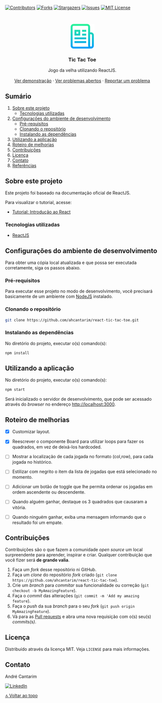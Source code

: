[![Contributors][contributors-shield]][contributors-url]
[![Forks][forks-shield]][forks-url]
[![Stargazers][stars-shield]][stars-url]
[![Issues][issues-shield]][issues-url]
[![MIT License][license-shield]][license-url]


<!-- PROJECT LOGO -->
<br />
<p align="center">
  <a href="https://github.com/ahcantarim/react-tic-tac-toe">
    <img src=".github/logo.png" alt="react-tic-tac-toe" width="80" height="80">
  </a>

  <h3 align="center">Tic Tac Toe</h3>

  <p align="center">
    Jogo da velha utilizando ReactJS.
    <br />
    <br />
    <a href="[CONST_DEMO_URL]">Ver demonstração</a>
    ·
    <a href="https://github.com/ahcantarim/react-tic-tac-toe/issues">Ver problemas abertos</a>
    ·
    <a href="https://github.com/ahcantarim/react-tic-tac-toe/issues/new">Reportar um problema</a>
  </p>
</p>


<!-- TABLE OF CONTENTS -->
## Sumário

<ol>
    <li>
        <a href="#sobre-este-projeto">Sobre este projeto</a>
        <ul>
            <li><a href="#tecnologias-utilizadas">Tecnologias utilizadas</a></li>
        </ul>
    </li>
    <li>
        <a href="#configurações-do-ambiente-de-desenvolvimento">Configurações do ambiente de desenvolvimento</a>
        <ul>
            <li><a href="#pré-requisitos">Pré-requisitos</a></li>
            <li><a href="#clonando-o-repositório">Clonando o repositório</a></li>
            <li><a href="#instalando-as-dependências">Instalando as dependências</a></li>
        </ul>
    </li>
    <li><a href="#utilizando-a-aplicação">Utilizando a aplicação</a></li>
    <li><a href="#roteiro-de-melhorias">Roteiro de melhorias</a></li>
    <li><a href="#contribuições">Contribuições</a></li>
    <li><a href="#licença">Licença</a></li>
    <li><a href="#contato">Contato</a></li>
    <li><a href="#referências">Referências</a></li>
</ol>


<!-- ABOUT THE PROJECT -->
## Sobre este projeto

<!-- [![Screenshot][product-screenshot]][product-screenshot] -->

Este projeto foi baseado na documentação oficial de ReactJS.

Para visualizar o tutorial, acesse:
- [Tutorial: Introdução ao React](https://pt-br.reactjs.org/tutorial/tutorial.html)


### Tecnologias utilizadas

- [ReactJS](https://github.com/facebook/create-react-app)

<!-- GETTING STARTED -->
## Configurações do ambiente de desenvolvimento

Para obter uma cópia local atualizada e que possa ser executada corretamente, siga os passos abaixo.

### Pré-requisitos

Para executar esse projeto no modo de desenvolvimento, você precisará basicamente de um ambiente com [NodeJS](https://nodejs.org/) instalado.


### Clonando o repositório

```bash
git clone https://github.com/ahcantarim/react-tic-tac-toe.git
```


### Instalando as dependências

No diretório do projeto, executar o(s) comando(s):

```bash
npm install
```


<!-- USAGE EXAMPLES -->
## Utilizando a aplicação

No diretório do projeto, executar o(s) comando(s):

```bash
npm start
```

Será inicializado o servidor de desenvolvimento, que pode ser acessado através do *browser* no endereço <http://localhost:3000>.


<!-- ROADMAP -->
## Roteiro de melhorias

- [x] Customizar layout.
- [x] Reescrever o componente Board para utilizar loops para fazer os quadrados, em vez de deixá-los hardcoded.
- [ ] Mostrar a localização de cada jogada no formato (col,row), para cada jogada no histórico.
- [ ] Estilizar com negrito o item da lista de jogadas que está selecionado no momento.
- [ ] Adicionar um botão de toggle que lhe permita ordenar os jogadas em ordem ascendente ou descendente.
- [ ] Quando alguém ganhar, destaque os 3 quadrados que causaram a vitória.
- [ ] Quando ninguém ganhar, exiba uma mensagem informando que o resultado foi um empate.


<!-- CONTRIBUTING -->
## Contribuições

Contribuições são o que fazem a comunidade *open source* um local surpreendente para aprender, inspirar e criar. Qualquer contribuição que você fizer será **de grande valia**.

1. Faça um *fork* desse repositório ni GitHub.
2. Faça um *clone* do repositório *fork* criado (`git clone https://github.com/ahcantarim/react-tic-tac-toe`).
3. Crie um *branch* para *commitar* sua funcionalidade ou correção (`git checkout -b MyAmazingFeature`).
4. Faça o *commit* das alterações (`git commit -m 'Add my amazing feature`).
5. Faça o *push* da sua *branch* para o seu *fork* (`git push origin MyAmazingFeature`).
6. Vá para as [Pull requests](https://github.com/ahcantarim/react-tic-tac-toe/pulls) e abra uma nova requisição com o(s) seu(s) *commits(s)*.


<!-- LICENSE -->
## Licença

Distribuído através da licença MIT. Veja `LICENSE` para mais informações.


<!-- CONTACT -->
## Contato

André Cantarim

[![LinkedIn][linkedin-shield]][linkedin-url]


<a href="#sumário">🔝 Voltar ao topo</a>


<!-- MARKDOWN LINKS & IMAGES -->
<!-- https://www.markdownguide.org/basic-syntax/#reference-style-links -->
[contributors-shield]: https://img.shields.io/github/contributors/ahcantarim/react-tic-tac-toe.svg?style=for-the-badge
[contributors-url]: https://github.com/ahcantarim/react-tic-tac-toe/graphs/contributors
[forks-shield]: https://img.shields.io/github/forks/ahcantarim/react-tic-tac-toe.svg?style=for-the-badge
[forks-url]: https://github.com/ahcantarim/react-tic-tac-toe/network/members
[stars-shield]: https://img.shields.io/github/stars/ahcantarim/react-tic-tac-toe.svg?style=for-the-badge
[stars-url]: https://github.com/ahcantarim/react-tic-tac-toe/stargazers
[issues-shield]: https://img.shields.io/github/issues/ahcantarim/react-tic-tac-toe.svg?style=for-the-badge
[issues-url]: https://github.com/ahcantarim/react-tic-tac-toe/issues
[license-shield]: https://img.shields.io/github/license/ahcantarim/react-tic-tac-toe.svg?style=for-the-badge
[license-url]: https://github.com/ahcantarim/react-tic-tac-toe/blob/master/LICENSE.txt
[linkedin-shield]: https://img.shields.io/badge/-LinkedIn-black.svg?style=for-the-badge&logo=linkedin&colorB=555
[linkedin-url]: https://linkedin.com/in/ahcantarim
[product-screenshot]: .github/screenshot.png
